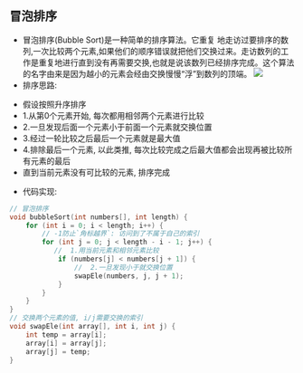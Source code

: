 ## 冒泡排序

- 冒泡排序(Bubble Sort)是一种简单的排序算法。它重复 地走访过要排序的数列,一次比较两个元素,如果他们的顺序错误就把他们交换过来。走访数列的工作是重复地进行直到没有再需要交换,也就是说该数列已经排序完成。这个算法的名字由来是因为越小的元素会经由交换慢慢“浮”到数列的顶端。
  ![](https://img-blog.csdnimg.cn/img_convert/020ed41347b2d78bde3cfa328867ccdb.gif)
- 排序思路:

+ 假设按照升序排序
+ 1.从第0个元素开始, 每次都用相邻两个元素进行比较
+ 2.一旦发现后面一个元素小于前面一个元素就交换位置
+ 3.经过一轮比较之后最后一个元素就是最大值
+ 4.排除最后一个元素, 以此类推, 每次比较完成之后最大值都会出现再被比较所有元素的最后
+ 直到当前元素没有可比较的元素, 排序完成

- 代码实现:

```c
// 冒泡排序
void bubbleSort(int numbers[], int length) {
    for (int i = 0; i < length; i++) {
        // -1防止`角标越界`: 访问到了不属于自己的索引
        for (int j = 0; j < length - i - 1; j++) {
           //  1.用当前元素和相邻元素比较
            if (numbers[j] < numbers[j + 1]) {
                //  2.一旦发现小于就交换位置
                swapEle(numbers, j, j + 1);
            }
        }
    }
}
// 交换两个元素的值, i/j需要交换的索引
void swapEle(int array[], int i, int j) {
    int temp = array[i];
    array[i] = array[j];
    array[j] = temp;
}
```